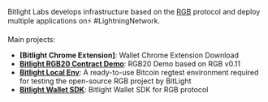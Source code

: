 Bitlight Labs develops infrastructure based on the [RGB](https://rgb.tech/) protocol and deploy multiple applications on⚡️ #LightningNetwork. 

Main projects:
- **[Bitlight Chrome Extension]**: Wallet Chrome Extension Download
- **[Bitlight RGB20 Contract Demo]**: RGB20 Demo based on RGB v0.11
- **[Bitlight Local Env]**: A ready-to-use Bitcoin regtest environment required for testing the open-source RGB project by BitLight
- **[Bitlight Wallet SDK]**: Bitlight Wallet SDK for RGB protocol

[Bitlight Wallet Chrome Extension]: https://github.com/bitlightlabs/bitlight-wallet-chrome-extension
[Bitlight RGB20 Contract Demo]: https://github.com/bitlightlabs/bitlight-rgb20-contract
[Bitlight Local Env]: https://github.com/bitlightlabs/bitlight-local-env-public
[Bitlight Wallet SDK]: https://github.com/bitlightlabs/
